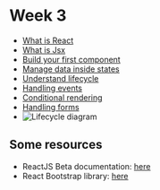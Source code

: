 # Week 3

- [What is React](../materials/what-is-react.md)
- [What is Jsx](../materials/what-is-jsx.md)
- [Build your first component](../1-basics/)
- [Manage data inside states](https://reactjs.org/docs/state-and-lifecycle.html)
- [Understand lifecycle](https://reactjs.org/docs/state-and-lifecycle.html)
- [Handling events](https://reactjs.org/docs/handling-events.html)
- [Conditional rendering](https://reactjs.org/docs/conditional-rendering.html)
- [Handling forms](https://reactjs.org/docs/forms.html)
- ![Lifecycle diagram](https://projects.wojtekmaj.pl/react-lifecycle-methods-diagram/)

## Some resources

- ReactJS Beta documentation: [here](https://beta.reactjs.org/)
- React Bootstrap library: [here](https://react-bootstrap.netlify.app/)
